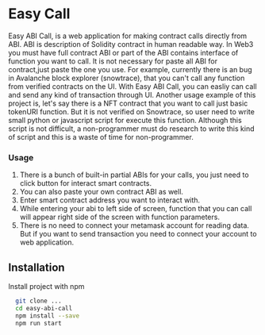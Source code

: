 # Easy Call
Easy ABI Call, is a web application for making contract calls directly from ABI.
ABI is description of Solidity contract in human readable way. In Web3 you must have full contract ABI or part of the ABI contains interface of function you want to call.
It is not necessary for paste all ABI for contract,just paste the one you use. For example, currently there is an bug in Avalanche block explorer (snowtrace), that you can't call any function from verified contracts on the UI. With Easy ABI Call, you can easliy can call and send any kind of transaction through UI. Another usage example of this project is, let's say there is a NFT contract that you want to call just basic tokenURI function. But it is not verified on Snowtrace, so user need to write small python or javascript script for execute this function. Although this script is not difficult, a non-programmer must do research to write this kind of script and this is a waste of time for non-programmer.

### Usage
1. There is a bunch of built-in partial ABIs for your calls, you just
 need to click button for interact smart contracts.
1. You can also paste your own contract ABI as well.
2. Enter smart contract address you want to interact with.
3. While entering your abi to left side of screen, function that you can call will appear right side of the screen with function parameters.
4. There is no need to connect your metamask account for reading data. But if you want to send transaction you need to connect your account to web application.


## Installation

Install project with npm

```bash
  git clone ...
  cd easy-abi-call
  npm install --save
  npm run start
```
